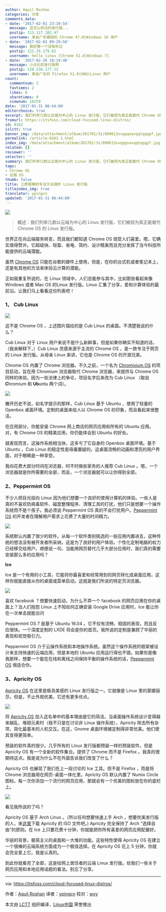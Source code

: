```yaml
---
author: Aquil Roshan
categories: 分享
comments_data:
- date: '2017-02-01 23:19:54'
  message: 没怎么听过的发行版...
  postip: 113.117.102.47
  username: 来自广东揭阳的 Chrome 47.0|Windows 10 用户
- date: '2017-02-03 09:29:50'
  message: 我好像一个没有听过
  postip: 121.35.179.82
  username: hello_linux [Chrome 51.0|Windows 7]
- date: '2017-02-26 10:19:46'
  message: 小众化的发行版啊
  postip: 120.236.177.21
  username: 来自广东的 Firefox 51.0|GNU/Linux 用户
count:
  commentnum: 3
  favtimes: 2
  likes: 0
  sharetimes: 0
  viewnum: 16259
date: '2017-01-31 08:44:00'
editorchoice: true
excerpt: 我们列举几款以云端为中心的 Linux 发行版，它们被视为真正能替代 Chrome OS 的 Linux 发行版。
fromurl: https://itsfoss.com/cloud-focused-linux-distros/
id: 8162
islctt: true
banner_img: /data/attachment/album/201701/31/090613svqqqnavqqtqqqpf.jpg
permalink: /article-8162-1.html
index_img: /data/attachment/album/201701/31/090613svqqqnavqqtqqqpf.jpg.thumb.jpg
related: []
reviewer: ''
selector: ''
summary: 我们列举几款以云端为中心的 Linux 发行版，它们被视为真正能替代 Chrome OS 的 Linux 发行版。
tags:
- Chrome OS
- 云端 OS
thumb: false
title: 三款极棒的专注于云端的 Linux 发行版
titleindex_img: true
translator: ypingcn
updated: '2017-01-31 08:44:00'
---
```


![](/data/attachment/album/201701/31/090613svqqqnavqqtqqqpf.jpg)



> 
> 概述：我们列举几款以云端为中心的 Linux 发行版，它们被视为真正能替代 Chrome OS 的 Linux 发行版。
> 
> 
> 


世界正在向云端服务转变，而且我们都知道 Chrome OS 倍受人们喜爱。嗯，它确实值得赞许。它超级快、轻盈、省电、简约、设计精美而且充分发挥了当今科技所能提供的云端潜能。


虽然 [Chrome OS](https://en.wikipedia.org/wiki/Chrome_OS) 只能在谷歌的硬件上使用，但是，在你的台式机或者笔记本上，还是有其他的方法来体验云计算的潜能。


正如我重复所说的，在 Linux 领域中，人们总能参与其中，比如那些看起来像 Windows 或者 Mac OS 的Linux 发行版。Linux 汇集了分享，爱和计算体验的最前沿。让我们马上看看这份列表吧！


### 1、 Cub Linux


![](/data/attachment/album/201701/31/090646u5hsj5k8j35m33s6.jpg)


这不是 Chrome OS ，上述图片描绘的是 Cub Linux 的桌面。不清楚我说的什么？


Cub Linux 对于 Linux 用户来说不是什么新鲜事，但是如果你确实不知道的话，（我来解释下，）Cub Linux 灵感来源于主流的 Chrome OS ，是一款专注于网页的 Linux 发行版。从母亲 Linux 来讲，它也是 Chrome OS 的开源兄弟。


Chrome OS 内置了 Chrome 浏览器。不久之前，一个名为 [Chromixium OS](https://itsfoss.com/chromixiumos-released/) 的项目启动，旨在用 Chromium 浏览器取代 Chrome 浏览器，来提供与 Chrome OS 同样的体验。因为一些法律上的争论，项目名字后来改为 Cub Linux （取自 **C**hromium 和 **Ub**untu 两个词）。


![](/data/attachment/album/201701/31/090716s0bk2320p57p2442.jpg)


撇开历史不说，如名字提示的那样，Cub Linux 基于 Ubuntu ，使用了轻量的 Openbox 桌面环境。定制的桌面来给人以 Chrome OS 的印象，而且看起来很整洁。


在应用部分，你能安装 Chrome 网上商店的网页应用和所有的 Ubuntu 应用。对，有 Chrome OS 的精美应用，你仍能体会到 Ubuntu 的好处。


就表现而言，这操作系统相当快，这多亏了它自身的 Openbox 桌面环境。基于 Ubuntu ，Cub Linux 的稳定性是毋庸置疑的。这桌面流畅的动画和漂亮的用户界面，对于眼睛是一种享受。


我向花费大部分时间在浏览器，时不时做些家务的人推荐 Cub Linux 。嗯，一个浏览器就是你所需要的全部，而且，一个浏览器就可以让你得到全部。


### 2、Peppermint OS


不少人把目光投向 Linux 因为他们想要一个良好的使用计算机的体验。一些人是真的不喜欢防病毒软件、磁盘整理程序、清理工具的打扰，他们只是想要一个操作系统而不是个孩子。我必须说 Peppermint OS 真的不会打扰用户。[Peppermint OS](https://peppermintos.com/) 的开发者在理解用户需求上花费了大量的时间精力。


![](/data/attachment/album/201701/31/090754rxom8nxr5wqp99br.jpg)


系统默认内置了很少的软件。从每一个软件类别挑选的一些应用内置进去，这种传统的想法没有被开发者所采纳，这是为了良好的用户体验。个性化定制电脑的权力已经移交给用户。顺便说一句，当能用网页替代几乎大部分应用时，我们真的需要安装那么多的应用吗？


**Ice**


Ice 是一个有用的小工具，它能将你最喜爱和经常用到的网页转化成桌面应用，这样你就能直接从你的桌面或菜单启动。这就是我们所说的特定页浏览器。


![](/data/attachment/album/201701/31/090831ftytbvshhtvh6hpt.jpg)


喜欢 facebook ？想要快速启动，为什么不弄一个 facebook 的网页应用在你的桌面上？当人们抱怨 Linux 上不知如何正确安装 Google Drive 应用时，Ice 能让你在一次单击就能访问


Peppermint OS 7 是基于 Ubuntu 16.04 。它不仅有流畅、稳固的表现，而且反应很快。一个深度定制的 LXDE 将会是你的首页。我所说的定制是兼顾了华丽的表现和视觉吸引力。


Peppermint OS 介于云操作系统和本地操作系统。虽然这个操作系统的框架被设计来支持快速的云端应用，但是本地的 Ubuntu 应用运行得也不错。如果你是像我那样，想要一个能在在线和离线之间保持平衡的操作系统的话，[Peppermint OS](https://peppermintos.com/) 很适合你。


### 3、Apricity OS


[Apricity OS](https://apricityos.com/) 在这里是极具美感的 Linux 发行版之一。它就像是 Linux 里的蒙娜丽莎。但是，不止外观优美，它还有更多优点。


![](/data/attachment/album/201701/31/090940fkpun5tz5guffnuq.jpg)


将 [Apricity OS](https://itsfoss.com/apricity-os/) 加入这名单中的基本理由是它的简洁。当桌面操作系统设计变得越来越乱、堆砌元素时（我不只是在讨论非 Linux 操作系统），Apricity 除去所有杂项，简化最基本的人机交互。在这，Gnome 桌面环境被定制得非常优美。他们使其变得更简单。


预装的软件真的很少。几乎所有的 Linux 发行版都预装一样的预装软件。但是 Apricity OS 有一个全新的软件集合。提供了 Chrome 而不是 Firefox 。我真的很期待这点。我是说为什么不在外面告诉我们改变了什么？


Apricity OS 也展现了我们在上一段讨论的 Ice 工具。但不是 Firefox ，而是将 Chrome 浏览器用在网页-桌面一体化里。Apricity OS 默认内置了 Numix Circle 图标。每一次你添加一个流行的网页应用，那就会有一个优美的图标放在你的底栏上。


![](/data/attachment/album/201701/31/091011xqfpwplfjlnv0kld.jpg)


看见我所说的了吗？


Apricity OS 基于 Arch Linux 。（所以任何想要快速上手 Arch ，想要优美发行版的人，来[这里](https://apricityos.com/)下载 Apricity 的 ISO 文件吧。) Apricity 完全保持了 Arch “选择自由”的原则。在 Ice 上只要花费十分钟，你就能把你所有喜爱的网页应用配置好。


华丽的背景，极简主义的桌面和一大堆的功能。这些特性使得 Apricity OS 在建立一个很棒的云端系统方面成为一个极佳选择。在 Apricity OS 花上 5 分钟，你就会完全爱上它。我是认真的。


到此你就看完了全部，这是给网上居住者的云端 Linux 发行版。给我们一些关于网页应用和本地应用话题的看法。别忘了分享。




---


via: <https://itsfoss.com/cloud-focused-linux-distros/>


作者：[Aquil Roshan](https://itsfoss.com/author/aquil/)  译者：[ypingcn](https://github.com/ypingcn) 校对：[wxy](https://github.com/wxy)


本文由 [LCTT](https://github.com/LCTT/TranslateProject) 组织编译，[Linux中国](https://linux.cn/) 荣誉推出